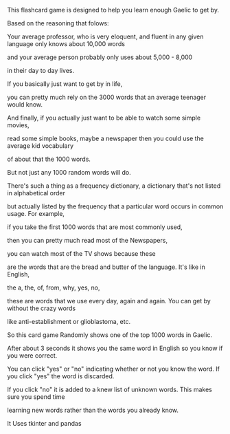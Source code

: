 This flashcard game is designed to help you learn enough Gaelic to get by. 

Based on the reasoning that folows:

Your average professor, who is very eloquent, and fluent in any given language only knows about 10,000 words

and your average person probably only uses about 5,000 - 8,000

in their day to day lives. 

If you basically just want to get by in life,

you can pretty much rely on the 3000 words that an average teenager would know.

And finally, if you actually just want to be able to watch some simple movies,

read some simple books, maybe a newspaper then you could use the average kid vocabulary 

of about that the 1000 words.


But not just any 1000 random words will do.

There's such a thing as a frequency dictionary, a dictionary that's not listed in alphabetical order

but actually listed by the frequency that a particular word occurs in common usage. For example,

if you take the first 1000 words that are most commonly used,

then you can pretty much read most of the Newspapers,

you can watch most of the TV shows because these

are the words that are the bread and butter of the language. It's like in English,

the a, the, of, from, why, yes, no,

these are words that we use every day, again and again. You can get by without the crazy words

like anti-establishment or glioblastoma, etc. 

So this card game Randomly shows one of the top 1000 words in Gaelic. 

After about 3 seconds it shows you the same word in English so you know if you were correct.

You can click "yes" or "no" indicating whether or not you know the word. If you click "yes" the word is discarded.

If you click "no" it is added to a knew list of unknown words. This makes sure you spend time 

learning new words rather than the words you already know.

It Uses tkinter and pandas





